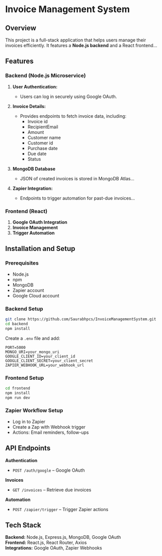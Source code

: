 
# Invoice Management System

## Overview
This project is a full-stack application that helps users manage their invoices efficiently. It features a **Node.js backend** and a React frontend...

## Features

### Backend (Node.js Microservice)

1. **User Authentication:**
   - Users can log in securely using Google OAuth.

2. **Invoice Details:**
   - Provides endpoints to fetch invoice data, including:
     - Invoice id
     - RecipientEmail
     - Amount
     - Customer name
     - Customer id
     - Purchase date
     - Due date
     - Status

3. **MongoDB Database**
   - JSON of created invoices is stored in MongoDB Atlas...

4. **Zapier Integration:**
   - Endpoints to trigger automation for past-due invoices...

### Frontend (React)

1. **Google OAuth Integration**
2. **Invoice Management**
3. **Trigger Automation**

## Installation and Setup

### Prerequisites
- Node.js
- npm
- MongoDB
- Zapier account
- Google Cloud account

### Backend Setup
```bash
git clone https://github.com/Saurabhpcs/InvoiceManagementSystem.git
cd backend
npm install
```
Create a `.env` file and add:
```env
PORT=5000
MONGO_URI=your_mongo_uri
GOOGLE_CLIENT_ID=your_client_id
GOOGLE_CLIENT_SECRET=your_client_secret
ZAPIER_WEBHOOK_URL=your_webhook_url
```

### Frontend Setup
```bash
cd frontend
npm install
npm run dev
```

### Zapier Workflow Setup
- Log in to Zapier
- Create a Zap with Webhook trigger
- Actions: Email reminders, follow-ups

## API Endpoints

**Authentication**
- `POST /auth/google` – Google OAuth

**Invoices**
- `GET /invoices` – Retrieve due invoices

**Automation**
- `POST /zapier/trigger` – Trigger Zapier actions

## Tech Stack

**Backend:** Node.js, Express.js, MongoDB, Google OAuth  
**Frontend:** React.js, React Router, Axios  
**Integrations:** Google OAuth, Zapier Webhooks
